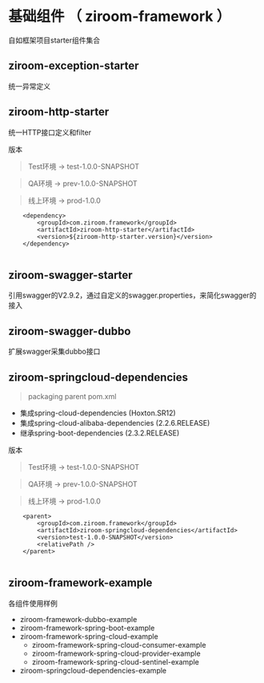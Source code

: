 # 基础组件 （ ziroom-framework ）
自如框架项目starter组件集合

## ziroom-exception-starter
统一异常定义

## ziroom-http-starter
统一HTTP接口定义和filter

版本

> Test环境 -> test-1.0.0-SNAPSHOT

> QA环境 -> prev-1.0.0-SNAPSHOT

> 线上环境 -> prod-1.0.0


```
    <dependency>
        <groupId>com.ziroom.framework</groupId>
        <artifactId>ziroom-http-starter</artifactId>
        <version>${ziroom-http-starter.version}</version>
    </dependency>
    
```

## ziroom-swagger-starter
引用swagger的V2.9.2，通过自定义的swagger.properties，来简化swagger的接入

## ziroom-swagger-dubbo
扩展swagger采集dubbo接口

## ziroom-springcloud-dependencies
> packaging parent pom.xml

* 集成spring-cloud-dependencies (Hoxton.SR12)
* 集成spring-cloud-alibaba-dependencies (2.2.6.RELEASE)
* 继承spring-boot-dependencies (2.3.2.RELEASE)

版本

> Test环境 -> test-1.0.0-SNAPSHOT

> QA环境 -> prev-1.0.0-SNAPSHOT

> 线上环境 -> prod-1.0.0

 
```
    <parent>
        <groupId>com.ziroom.framework</groupId>
        <artifactId>ziroom-springcloud-dependencies</artifactId>
        <version>test-1.0.0-SNAPSHOT</version>
        <relativePath />
    </parent>
    
```


## ziroom-framework-example
各组件使用样例

* ziroom-framework-dubbo-example
* ziroom-framework-spring-boot-example
* ziroom-framework-spring-cloud-example
  * ziroom-framework-spring-cloud-consumer-example
  * ziroom-framework-spring-cloud-provider-example
  * ziroom-framework-spring-cloud-sentinel-example
* ziroom-springcloud-dependencies-example
